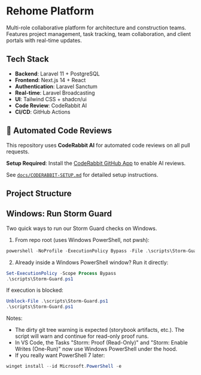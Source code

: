# Rehome Platform

Multi-role collaborative platform for architecture and construction teams. Features project management, task tracking, team collaboration, and client portals with real-time updates.

## Tech Stack
- **Backend**: Laravel 11 + PostgreSQL
- **Frontend**: Next.js 14 + React
- **Authentication**: Laravel Sanctum
- **Real-time**: Laravel Broadcasting
- **UI**: Tailwind CSS + shadcn/ui
- **Code Review**: CodeRabbit AI
- **CI/CD**: GitHub Actions

## 🤖 Automated Code Reviews

This repository uses **CodeRabbit AI** for automated code reviews on all pull requests. 

**Setup Required**: Install the [CodeRabbit GitHub App](https://github.com/marketplace/coderabbit-ai) to enable AI reviews.

See [`docs/CODERABBIT-SETUP.md`](docs/CODERABBIT-SETUP.md) for detailed setup instructions.

## Project Structure


## Windows: Run Storm Guard

Two quick ways to run our Storm Guard checks on Windows.

1) From repo root (uses Windows PowerShell, not pwsh):

```powershell
powershell -NoProfile -ExecutionPolicy Bypass -File .\scripts\Storm-Guard.ps1
```

2) Already inside a Windows PowerShell window? Run it directly:

```powershell
Set-ExecutionPolicy -Scope Process Bypass
.\scripts\Storm-Guard.ps1
```

If execution is blocked:

```powershell
Unblock-File .\scripts\Storm-Guard.ps1
.\scripts\Storm-Guard.ps1
```

Notes:
- The dirty git tree warning is expected (storybook artifacts, etc.). The script will warn and continue for read-only proof runs.
- In VS Code, the Tasks "Storm: Proof (Read-Only)" and "Storm: Enable Writes (One-Run)" now use Windows PowerShell under the hood.
- If you really want PowerShell 7 later:

```powershell
winget install --id Microsoft.PowerShell -e
```
